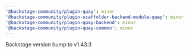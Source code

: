 ```yaml
---
'@backstage-community/plugin-quay': minor
'@backstage-community/plugin-scaffolder-backend-module-quay': minor
'@backstage-community/plugin-quay-backend': minor
'@backstage-community/plugin-quay-common': minor
---
```


Backstage version bump to v1.43.3
